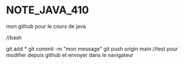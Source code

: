 # NOTE_JAVA_410
mon github pour le cours de java

//bash

git add * 
git commit -m "mon message"
git push origin main 
//test pour modifier depuis github et envoyer dans le navigateur 
